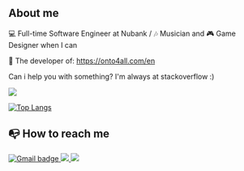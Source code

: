 
## About me

💻 Full-time Software Engineer at Nubank / :notes: Musician and 🎮 Game Designer when I can

🦉 The developer of: https://onto4all.com/en

Can i help you with something? I'm always at stackoverflow :)
<br/>

<img src="https://github-readme-stats.vercel.app/api?username=piazzi&theme=calm" />

[![Top Langs](https://github-readme-stats.vercel.app/api/top-langs/?username=Piazzi&hide=batchfile&layout=compact&theme=calm)](https://github.com/anuraghazra/github-readme-stats)

<!--
## Knowledge

<img src="https://img.shields.io/badge/Python-3776AB?style=for-the-badge&logo=python&logoColor=white" /> <img src="https://img.shields.io/badge/HTML5-E34F26?style=for-the-badge&logo=html5&logoColor=white" /> <img src="https://img.shields.io/badge/CSS3-1572B6?style=for-the-badge&logo=css3&logoColor=white" /> <img src="https://img.shields.io/badge/JavaScript-F7DF1E?style=for-the-badge&logo=javascript&logoColor=black" /> <img src="https://img.shields.io/badge/C%2B%2B-00599C?style=for-the-badge&logo=c%2B%2B&logoColor=white" /> <img src="https://img.shields.io/badge/PHP-777BB4?style=for-the-badge&logo=php&logoColor=white" /> <img src="https://img.shields.io/badge/MySQL-00000F?style=for-the-badge&logo=mysql&logoColor=white" /> <img src="https://img.shields.io/badge/Laravel-FF2D20?style=for-the-badge&logo=laravel&logoColor=white" /> <img src="https://img.shields.io/badge/Wordpress-21759B?style=for-the-badge&logo=wordpress&logoColor=white" /> <img src="https://img.shields.io/badge/-Unreal%20Engine-313131?style=for-the-badge&logo=unreal-engine&logoColor=white" />
<img src="https://img.shields.io/badge/Bootstrap-563D7C?style=for-the-badge&logo=bootstrap&logoColor=white" /> <img src="https://img.shields.io/badge/React-20232A?style=for-the-badge&logo=react&logoColor=61DAFB" /> <img src="https://img.shields.io/badge/Gatsby-663399?style=for-the-badge&logo=gatsby&logoColor=white" />
-->

## :mailbox_with_no_mail: How to reach me 


<a target="_blank" href="mailto:lpiazzi26@gmail.com?subject=[GitHub]">
    <img alt="Gmail badge" src="https://img.shields.io/badge/lpiazzi26@gmail.com-D14836?style=for-the-badge&logo=gmail&logoColor=white" />
  </a>


<a href="https://www.linkedin.com/in/lucas-piazzi/"> 
 <img src="https://img.shields.io/badge/LinkedIn-0077B5?style=for-the-badge&logo=linkedin&logoColor=white" />
</a>

<a href="https://stackoverflow.com/users/10618375/piazzi"> 
 <img src="https://img.shields.io/badge/Stack_Overflow-FE7A16?style=for-the-badge&logo=stack-overflow&logoColor=white" />
</a>
<br/>

